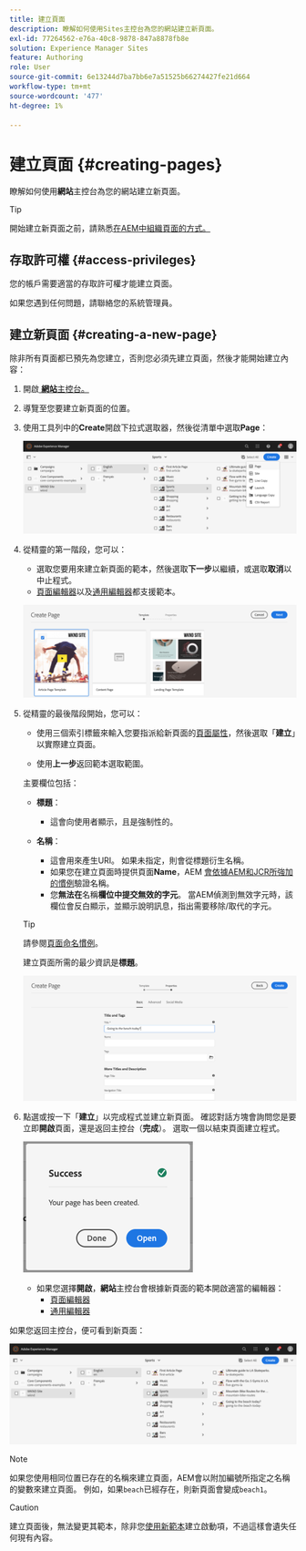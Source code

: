 ```yaml
---
title: 建立頁面
description: 瞭解如何使用Sites主控台為您的網站建立新頁面。
exl-id: 77264562-e76a-40c8-9878-847a8878fb8e
solution: Experience Manager Sites
feature: Authoring
role: User
source-git-commit: 6e13244d7ba7bb6e7a51525b66274427fe21d664
workflow-type: tm+mt
source-wordcount: '477'
ht-degree: 1%

---
```



# 建立頁面 {#creating-pages}

瞭解如何使用&#x200B;**網站**&#x200B;主控台為您的網站建立新頁面。

>[!TIP]
>
>開始建立新頁面之前，請熟悉[在AEM中組織頁面的方式。](/help/sites-cloud/authoring/sites-console/organizing-pages.md)

## 存取許可權 {#access-privileges}

您的帳戶需要適當的存取許可權才能建立頁面。

如果您遇到任何問題，請聯絡您的系統管理員。

## 建立新頁面 {#creating-a-new-page}

除非所有頁面都已預先為您建立，否則您必須先建立頁面，然後才能開始建立內容：

1. 開啟[ **網站**&#x200B;主控台。](/help/sites-cloud/authoring/sites-console/introduction.md)
1. 導覽至您要建立新頁面的位置。
1. 使用工具列中的&#x200B;**Create**&#x200B;開啟下拉式選取器，然後從清單中選取&#x200B;**Page**：

   ![正在建立頁面](/help/sites-cloud/authoring/assets/organizing-create-page.png)

1. 從精靈的第一階段，您可以：

   * 選取您要用來建立新頁面的範本，然後選取&#x200B;**下一步**&#x200B;以繼續，或選取&#x200B;**取消**&#x200B;以中止程式。
   * [頁面編輯器](/help/sites-cloud/authoring/page-editor/introduction.md)以及[通用編輯器](/help/edge/wysiwyg-authoring/templates.md)都支援範本。

   ![選取新頁面的範本](/help/sites-cloud/authoring/assets/organizing-create-page-template.png)

1. 從精靈的最後階段開始，您可以：

   * 使用三個索引標籤來輸入您要指派給新頁面的[頁面屬性](/help/sites-cloud/authoring/sites-console/page-properties.md)，然後選取「**建立**」以實際建立頁面。

   * 使用&#x200B;**上一步**&#x200B;返回範本選取範圍。

   主要欄位包括：

   * **標題**：

      * 這會向使用者顯示，且是強制性的。

   * **名稱**：

      * 這會用來產生URI。 如果未指定，則會從標題衍生名稱。
      * 如果您在建立頁面時提供頁面&#x200B;**Name**，AEM [會依據AEM和JCR所強加的慣例](/help/implementing/developing/introduction/naming-conventions.md)驗證名稱。
      * 您&#x200B;**無法在**&#x200B;名稱&#x200B;**欄位中提交無效的字元**。 當AEM偵測到無效字元時，該欄位會反白顯示，並顯示說明訊息，指出需要移除/取代的字元。

   >[!TIP]
   >
   >請參閱[頁面命名慣例](#page-naming-conventions)。

   建立頁面所需的最少資訊是&#x200B;**標題**。

   ![提供頁面標題](/help/sites-cloud/authoring/assets/organizing-create-page-title.png)

1. 點選或按一下「**建立**」以完成程式並建立新頁面。 確認對話方塊會詢問您是要立即&#x200B;**開啟**&#x200B;頁面，還是返回主控台（**完成**）。 選取一個以結束頁面建立程式。

   ![頁面建立成功](/help/sites-cloud/authoring/assets/organizing-create-page-success.png)

   * 如果您選擇&#x200B;**開啟**，**網站**&#x200B;主控台會根據新頁面的範本開啟適當的編輯器：
      * [頁面編輯器](/help/sites-cloud/authoring/page-editor/introduction.md)
      * [通用編輯器](/help/sites-cloud/authoring/universal-editor/authoring.md)

如果您返回主控台，便可看到新頁面：

![產生的新頁面](/help/sites-cloud/authoring/assets/organizing-create-page-result.png)

>[!NOTE]
>
>如果您使用相同位置已存在的名稱來建立頁面，AEM會以附加編號所指定之名稱的變數來建立頁面。 例如，如果`beach`已經存在，則新頁面會變成`beach1`。

>[!CAUTION]
>
>建立頁面後，無法變更其範本，除非您[使用新範本](/help/sites-cloud/authoring/launches/creating.md#create-launch-with-new-template)建立啟動項，不過這樣會遺失任何現有內容。
